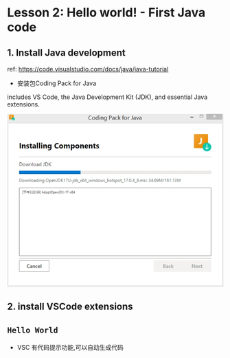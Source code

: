 
# Lesson 2: Hello world! - First Java code

## 1. Install Java development

ref: https://code.visualstudio.com/docs/java/java-tutorial

- 安装包Coding Pack for Java

includes VS Code, the Java Development Kit (JDK), and essential Java extensions.

![图片:安装过程](./pic/lesson02/01.jpg)

## 2. install VSCode extensions

## `Hello World`

- VSC 有代码提示功能,可以自动生成代码

